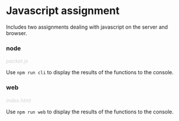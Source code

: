 # Javascript assignment

Includes two assignments dealing with javascript on the server and browser.

### node

<span style="color: #d3d3d3">_packet.js_</span>

Use `npm run cli` to display the results of the functions to the console.

### web

<span style="color: #d3d3d3">_index.html_</span>

Use `npm run web` to display the results of the functions to the console.
